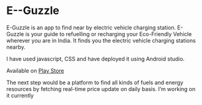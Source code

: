 # E--Guzzle
E-Guzzle is an app to find near by electric vehicle charging station. 
E-Guzzle is your guide to refuelling or recharging your Eco-Friendly Vehicle wherever you are in India. It finds you the electric vehicle charging stations nearby.

I have used javascript, CSS and have deployed it using Android studio.

Available on [Play Store](https://play.google.com/store/apps/details?id=com.tiwari.aditi.eguzzle)

The next step would be a platform to find all kinds of fuels and energy resources by fetching real-time price update on daily basis. I’m working on it currently
